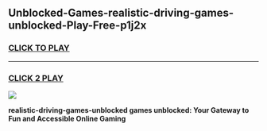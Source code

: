 
## Unblocked-Games-realistic-driving-games-unblocked-Play-Free-p1j2x
<h3>
<a href="https://premium76.site?title=realistic-driving-games-unblocked&ref=22A">CLICK TO PLAY</a></h3>
<hr>

<h3>
<a href="https://premium76.site?title=realistic-driving-games-unblocked&ref=22A">CLICK 2 PLAY</a>
  
</h3>

<a href="https://premium76.site?title=realistic-driving-games-unblocked&ref=22A"><img src="https://clearcache.store/games.png"></a>


**realistic-driving-games-unblocked games unblocked: Your Gateway to Fun and Accessible Online Gaming**

